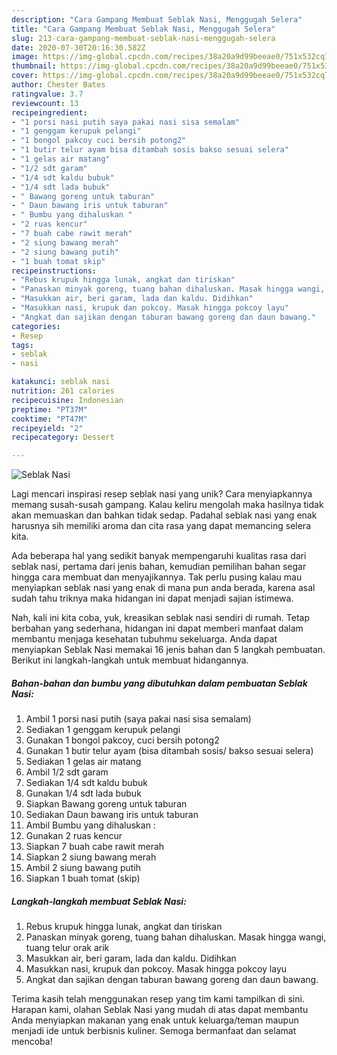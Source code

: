 ```yaml
---
description: "Cara Gampang Membuat Seblak Nasi, Menggugah Selera"
title: "Cara Gampang Membuat Seblak Nasi, Menggugah Selera"
slug: 213-cara-gampang-membuat-seblak-nasi-menggugah-selera
date: 2020-07-30T20:16:30.582Z
image: https://img-global.cpcdn.com/recipes/38a20a9d99beeae0/751x532cq70/seblak-nasi-foto-resep-utama.jpg
thumbnail: https://img-global.cpcdn.com/recipes/38a20a9d99beeae0/751x532cq70/seblak-nasi-foto-resep-utama.jpg
cover: https://img-global.cpcdn.com/recipes/38a20a9d99beeae0/751x532cq70/seblak-nasi-foto-resep-utama.jpg
author: Chester Bates
ratingvalue: 3.7
reviewcount: 13
recipeingredient:
- "1 porsi nasi putih saya pakai nasi sisa semalam"
- "1 genggam kerupuk pelangi"
- "1 bongol pakcoy cuci bersih potong2"
- "1 butir telur ayam bisa ditambah sosis bakso sesuai selera"
- "1 gelas air matang"
- "1/2 sdt garam"
- "1/4 sdt kaldu bubuk"
- "1/4 sdt lada bubuk"
- " Bawang goreng untuk taburan"
- " Daun bawang iris untuk taburan"
- " Bumbu yang dihaluskan "
- "2 ruas kencur"
- "7 buah cabe rawit merah"
- "2 siung bawang merah"
- "2 siung bawang putih"
- "1 buah tomat skip"
recipeinstructions:
- "Rebus krupuk hingga lunak, angkat dan tiriskan"
- "Panaskan minyak goreng, tuang bahan dihaluskan. Masak hingga wangi, tuang telur orak arik"
- "Masukkan air, beri garam, lada dan kaldu. Didihkan"
- "Masukkan nasi, krupuk dan pokcoy. Masak hingga pokcoy layu"
- "Angkat dan sajikan dengan taburan bawang goreng dan daun bawang."
categories:
- Resep
tags:
- seblak
- nasi

katakunci: seblak nasi 
nutrition: 261 calories
recipecuisine: Indonesian
preptime: "PT37M"
cooktime: "PT47M"
recipeyield: "2"
recipecategory: Dessert

---
```



![Seblak Nasi](https://img-global.cpcdn.com/recipes/38a20a9d99beeae0/751x532cq70/seblak-nasi-foto-resep-utama.jpg)

Lagi mencari inspirasi resep seblak nasi yang unik? Cara menyiapkannya memang susah-susah gampang. Kalau keliru mengolah maka hasilnya tidak akan memuaskan dan bahkan tidak sedap. Padahal seblak nasi yang enak harusnya sih memiliki aroma dan cita rasa yang dapat memancing selera kita.



Ada beberapa hal yang sedikit banyak mempengaruhi kualitas rasa dari seblak nasi, pertama dari jenis bahan, kemudian pemilihan bahan segar hingga cara membuat dan menyajikannya. Tak perlu pusing kalau mau menyiapkan seblak nasi yang enak di mana pun anda berada, karena asal sudah tahu triknya maka hidangan ini dapat menjadi sajian istimewa.


Nah, kali ini kita coba, yuk, kreasikan seblak nasi sendiri di rumah. Tetap berbahan yang sederhana, hidangan ini dapat memberi manfaat dalam membantu menjaga kesehatan tubuhmu sekeluarga. Anda dapat menyiapkan Seblak Nasi memakai 16 jenis bahan dan 5 langkah pembuatan. Berikut ini langkah-langkah untuk membuat hidangannya.

<!--inarticleads1-->

##### Bahan-bahan dan bumbu yang dibutuhkan dalam pembuatan Seblak Nasi:

1. Ambil 1 porsi nasi putih (saya pakai nasi sisa semalam)
1. Sediakan 1 genggam kerupuk pelangi
1. Gunakan 1 bongol pakcoy, cuci bersih potong2
1. Gunakan 1 butir telur ayam (bisa ditambah sosis/ bakso sesuai selera)
1. Sediakan 1 gelas air matang
1. Ambil 1/2 sdt garam
1. Sediakan 1/4 sdt kaldu bubuk
1. Gunakan 1/4 sdt lada bubuk
1. Siapkan  Bawang goreng untuk taburan
1. Sediakan  Daun bawang iris untuk taburan
1. Ambil  Bumbu yang dihaluskan :
1. Gunakan 2 ruas kencur
1. Siapkan 7 buah cabe rawit merah
1. Siapkan 2 siung bawang merah
1. Ambil 2 siung bawang putih
1. Siapkan 1 buah tomat (skip)




<!--inarticleads2-->

##### Langkah-langkah membuat Seblak Nasi:

1. Rebus krupuk hingga lunak, angkat dan tiriskan
1. Panaskan minyak goreng, tuang bahan dihaluskan. Masak hingga wangi, tuang telur orak arik
1. Masukkan air, beri garam, lada dan kaldu. Didihkan
1. Masukkan nasi, krupuk dan pokcoy. Masak hingga pokcoy layu
1. Angkat dan sajikan dengan taburan bawang goreng dan daun bawang.




Terima kasih telah menggunakan resep yang tim kami tampilkan di sini. Harapan kami, olahan Seblak Nasi yang mudah di atas dapat membantu Anda menyiapkan makanan yang enak untuk keluarga/teman maupun menjadi ide untuk berbisnis kuliner. Semoga bermanfaat dan selamat mencoba!
